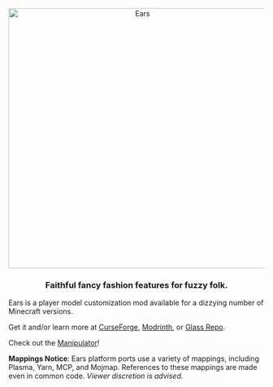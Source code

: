<p align="center">
  <img src="https://unascribed.com/ears-banner.png" alt="Ears" width="512"/>
  <h3 align="center">Faithful fancy fashion features for fuzzy folk.</h3>
</p>

Ears is a player model customization mod available for a dizzying number of Minecraft versions.

Get it and/or learn more at [CurseForge](https://www.curseforge.com/minecraft/mc-mods/ears), [Modrinth](https://modrinth.com/mod/ears),
or [Glass Repo](https://glass-repo.net/repo/mod/ears).

Check out the [Manipulator](https://unascribed.com/ears)!

**Mappings Notice**: Ears platform ports use a variety of mappings, including Plasma, Yarn, MCP, and Mojmap.
References to these mappings are made even in common code. *Viewer discretion is advised.*
